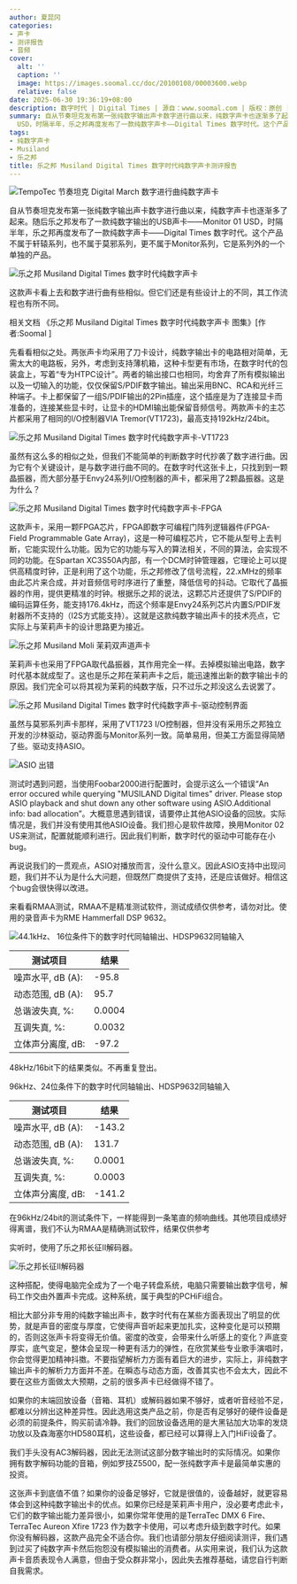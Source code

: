 ```yaml
---
author: 夏昆冈
categories:
- 声卡
- 测评报告
- 音频
cover:
  alt: ''
  caption: ''
  image: https://images.soomal.cc/doc/20100108/00003600.webp
  relative: false
date: 2025-06-30 19:36:19+08:00
description: 数字时代 | Digital Times | 源自：www.soomal.com | 版权：原创 |  平均/总评分：08.42/362
summary: 自从节奏坦克发布第一张纯数字输出声卡数字进行曲以来，纯数字声卡也逐渐多了起来。随后乐之邦发布了一款纯数字输出的USB声卡――Monitor 01
  USD，时隔半年，乐之邦再度发布了一款纯数字声卡――Digital Times 数字时代。这个产品不属于轩辕系列，也不属于莫邪系列，更不属于Monitor系列，它是系列外的一个单独的产品
tags:
- 纯数字声卡
- Musiland
- 乐之邦
title: 乐之邦 Musiland Digital Times 数字时代纯数字声卡测评报告
---
```


![TempoTec 节奏坦克 Digital March 数字进行曲纯数字声卡](https://images.soomal.cc/doc/20090430/00001655.webp)



自从节奏坦克发布第一张纯数字输出声卡数字进行曲以来，纯数字声卡也逐渐多了起来。随后乐之邦发布了一款纯数字输出的USB声卡――Monitor 01 
USD，时隔半年，乐之邦再度发布了一款纯数字声卡――Digital Times 数字时代。这个产品不属于轩辕系列，也不属于莫邪系列，更不属于Monitor系列，它是系列外的一个单独的产品。



![乐之邦 Musiland Digital Times 数字时代纯数字声卡](https://images.soomal.cc/doc/20100108/00003600.webp)



这款声卡看上去和数字进行曲有些相似。但它们还是有些设计上的不同，其工作流程也有所不同。



相关文档
《乐之邦 Musiland Digital Times 数字时代纯数字声卡 图集》[作者:Soomal ]



先看看相似之处。两张声卡均采用了刀卡设计，纯数字输出卡的电路相对简单，无需太大的电路板，另外，考虑到支持薄机箱，这种卡型更有市场，在数字时代的包装盒上，写着“专为HTPC设计”。两者的输出接口也相同，均舍弃了所有模拟输出以及一切输入的功能，仅仅保留S/PDIF数字输出。输出采用BNC、RCA和光纤三种端子。卡上都保留了一组S/PDIF输出的2Pin插座，这个插座是为了连接显卡而准备的，连接某些显卡时，让显卡的HDMI输出能保留音频信号。两款声卡的主芯片都采用了相同的I/O控制器VIA 
Tremor(VT1723)，最高支持192kHz/24bit。



![乐之邦 Musiland Digital Times 数字时代纯数字声卡-VT1723](https://images.soomal.cc/doc/20100108/00003605.webp)



虽然有这么多的相似之处，但我们不能简单的判断数字时代抄袭了数字进行曲。因为它有个关键设计，是与数字进行曲不同的。在数字时代这张卡上，只找到到一颗晶振器，而大部分基于Envy24系列I/O控制器的声卡，都采用了2颗晶振器。这是为什么？



![乐之邦 Musiland Digital Times 数字时代纯数字声卡-FPGA](https://images.soomal.cc/doc/20100108/00003606.webp)



这款声卡，采用一颗FPGA芯片，FPGA即数字可编程门阵列逻辑器件(FPGA- Field Programmable Gate 
Array)，这是一种可编程芯片，它不能从型号上去判断，它能实现什么功能。因为它的功能与写入的算法相关，不同的算法，会实现不同的功能。在Spartan 
XC3S50A内部，有一个DCM时钟管理器，它理论上可以提供高精度时钟，正是利用了这个功能，乐之邦修改了信号流程，22.xMHz的频率由此芯片来合成，并对音频信号时序进行了重整，降低信号的抖动。它取代了晶振器的作用，提供更精准的时钟。根据乐之邦的说法，这颗芯片还提供了S/PDIF的编码运算任务，能支持176.4kHz，而这个频率是Envy24系列芯片内置S/PDIF发射器所不支持的（I2S方式能支持）。这就是这款纯数字输出声卡的技术亮点，它实际上与茉莉声卡的设计思路更为接近。



![乐之邦 Musiland Moli 茉莉双声道声卡](https://images.soomal.cc/doc/20090902/00002699.webp)



茉莉声卡也采用了FPGA取代晶振器，其作用完全一样。去掉模拟输出电路，数字时代基本就成型了。这也是乐之邦在茉莉声卡之后，能迅速推出新的数字输出卡的原因。我们完全可以将其视为茉莉的纯数字版，只不过乐之邦没这么去说罢了。



![乐之邦 Musiland Digital Times 数字时代纯数字声卡-驱动控制界面](https://images.soomal.cc/doc/20100128/00003881.webp)



虽然与莫邪系列声卡那样，采用了VT1723 I/O控制器，但并没有采用乐之邦独立开发的沙林驱动，驱动界面与Monitor系列一致。简单易用，但美工方面显得简陋了些。驱动支持ASIO。



![ASIO 出错](https://images.soomal.cc/doc/20100128/00003882.webp)



测试时遇到问题，当使用Foobar2000进行配置时，会提示这么一个错误“An error occured while querying "MUSILAND Digital times" driver. Please stop ASIO playback and shut down any other software using ASIO.Additional info: bad allocation”。大概意思遇到错误，请要停止其他ASIO设备的回放。实际情况是，我们并没有使用其他ASIO设备。我们担心是软件故障，换用Monitor 02 US来测试，配置就能顺利进行。因此我们判断，数字时代的驱动中可能存在小bug。



再说说我们的一贯观点，ASIO对播放而言，没什么意义。因此ASIO支持中出现问题，我们并不认为是什么大问题，但既然厂商提供了支持，还是应该做好。相信这个bug会很快得以改进。



来看看RMAA测试，RMAA不是精准测试软件，测试成绩仅供参考，请勿对比。使用的录音声卡为RME Hammerfall DSP 9632。



![44.1kHz、 16位条件下的数字时代同轴输出、HDSP9632同轴输入](https://images.soomal.cc/doc/20100128/00003883.webp)



| 测试项目 | 结果 |
| --- | --- |
| 噪声水平, dB (A): | -95.8 |
| 动态范围, dB (A): | 95.7 |
| 总谐波失真, %: | 0.0004 |
| 互调失真, %: | 0.0032 |
| 立体声分离度, dB: | -97.2 |



48kHz/16bit下的结果类似。不再重复登出。



96kHz、24位条件下的数字时代同轴输出、HDSP9632同轴输入



| 测试项目 | 结果 |
| --- | --- |
| 噪声水平, dB (A): | -143.2 |
| 动态范围, dB (A): | 131.7 |
| 总谐波失真, %: | 0.0001 |
| 互调失真, %: | 0.0003 |
| 立体声分离度, dB: | -141.2 |



在96kHz/24bit的测试条件下，一样能得到一条笔直的频响曲线。其他项目成绩好得离谱，我们不认为RMAA是精确测试软件，结果仅供参考



实听时，使用了乐之邦长征II解码器。



![乐之邦长征II解码器](https://images.soomal.cc/doc/20090418/00001349.webp)



这种搭配，使得电脑完全成为了一个电子转盘系统，电脑只需要输出数字信号，解码工作交由外置声卡完成。这种系统，属于典型的PCHiFi组合。



相比大部分非专用的纯数字输出声卡，数字时代有在某些方面表现出了明显的优势，就是声音的密度与厚度，它使得声音听起来更加扎实，这种变化是可以预期的，否则这张声卡将变得无价值。密度的改变，会带来什么听感上的变化？声底变厚实，底气变足，整体会呈现一种更有活力的弹性，在欣赏某些专业歌手演唱时，你会觉得更加精神抖擞。不要指望解析力方面有着巨大的进步，实际上，非纯数字输出声卡的解析力方面并不差。在瞬态与动态方面，改善其实也不会太大，因此不要在这些方面做太大预期，之前的很多声卡已经做得不错了。



如果你的末端回放设备（音箱、耳机）或解码器如果不够好，或者听音经验不足，都难以分辨出这种差异性。因此选用这类产品之前，你是否有足够好的硬件设备是必须的前提条件，购买前请冷静。我们的回放设备选用的是大黑钻加大功率的发烧功放以及森海塞尔HD580耳机，这些设备，都已经可以算得上入门HiFi设备了。



我们手头没有AC3解码器，因此无法测试这部分数字输出时的实际情况。如果你拥有数字解码功能的音箱，例如罗技Z5500，配一张纯数字声卡是最简单实惠的投资。



这张声卡到底值不值？如果你的设备足够好，它就是很值的，设备越好，就更容易体会到这种纯数字输出卡的优点。如果你已经是茉莉声卡用户，没必要考虑此卡，它们的数字输出能力差异很小，如果你常年使用的是TerraTec DMX 6 Fire、TerraTec Aureon Xfire 1723 作为数字卡使用，可以考虑升级到数字时代。如果你没有解码器，这款产品完全不适合你。我们也请部分朋友仔细阅读测评，我们遇到过买了纯数字声卡然后抱怨没有模拟输出的消费者。从实用来说，我们认为这款声卡音质表现令人满意，但由于受众群非常小，因此失去推荐基础，请您自行判断自我需求。